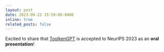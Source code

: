 ```yaml
---
layout: post
date: 2023-09-22 15:59:00-0400
inline: true
related_posts: false
---
```


Excited to share that [ToolkenGPT](https://arxiv.org/abs/2305.11554) is accepted to NeurIPS 2023 as an **oral presentation**!